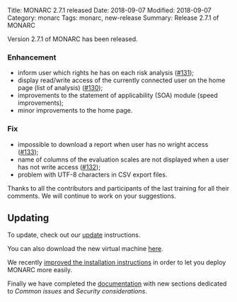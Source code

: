 Title: MONARC 2.7.1 released
Date: 2018-09-07
Modified: 2018-09-07
Category: monarc
Tags: monarc, new-release
Summary: Release 2.7.1 of MONARC

Version 2.7.1 of MONARC has been released.

### Enhancement

- inform user which rights he has on each risk analysis ([#131](https://github.com/monarc-project/MonarcAppFO/issues/131));
- display read/write access of the currently connected user on the home page (list of analysis) ([#130](https://github.com/monarc-project/MonarcAppFO/issues/130));
- improvements to the statement of applicability (SOA) module (speed improvements);
- minor improvements to the home page.

### Fix

- impossible to download a report when user has no wright access ([#133](https://github.com/monarc-project/MonarcAppFO/issues/133));
- name of columns of the evaluation scales are not displayed when a user has not write access ([#132](https://github.com/monarc-project/MonarcAppFO/issues/132));
- problem with UTF-8 characters in CSV export files.

Thanks to all the contributors and participants of the last training for all
their comments. We will continue to work on your suggestions.

## Updating

To update, check out our
[update](http://monarc.lu/documentation/technical-guide/#monarc-update) instructions.

You can also download the new virtual machine
[here](https://github.com/monarc-project/MonarcAppFO/releases/tag/v2.7.1).

We recently
[improved the installation instructions](https://www.monarc.lu/download) in
order to let you deploy MONARC more easily.

Finally we have completed the [documentation](https://www.monarc.lu/documentation)
with new sections dedicated to _Common issues_ and _Security considerations_.
